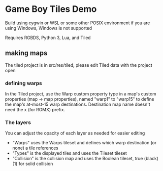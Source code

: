 # Game Boy Tiles Demo

Build using cygwin or WSL or some other POSIX environment if you are using Windows, Windows is not supported

Requires RGBDS, Python 3, Lua, and Tiled

## making maps

The tiled project is in src/res/tiled, please edit Tiled data with the project open

### defining warps

In the Tiled project, use the Warp custom property type in a map's custom properties (map -> map properties), named "warp1" to "warp15" to define the map's at-most-15 warp destinations. Destination map name doesn't need the x (for ROMX) prefix.

### The layers

You can adjust the opacity of each layer as needed for easier editing
- "Warps" uses the Warps tileset and defines which warp destination (or none) a tile references
- "Types" is the displayed tiles and uses the Tileset tileset
- "Collision" is the collision map and uses the Boolean tileset, true (black) (1) for solid collision
